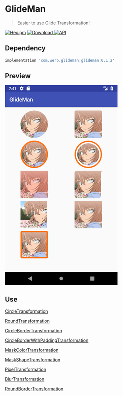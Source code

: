 # GlideMan

> Easier to use Glide Transformation!

[![Hex.pm](https://img.shields.io/hexpm/l/plug.svg)](https://github.com/Werb/MoreType/blob/master/LICENSE)
 [ ![Download](https://api.bintray.com/packages/werbhelius/maven/glideman/images/download.svg) ](https://bintray.com/werbhelius/maven/glideman/_latestVersion)
 [![API](https://img.shields.io/badge/API-19%2B-brightgreen.svg?style=flat)](https://android-arsenal.com/api?level=19)

 ## Dependency
 ```gradle
implementation 'com.werb.glideman:glideman:0.1.2'
```

## Preview
<img src="./screenshot/glideman.png" alt="glideman" style="width: 360px;"/>

## Use
[CircleTransformation](https://github.com/Werb/GlideMan/blob/master/app/src/main/kotlin/com/werb/glideman/demo/ImageViewHolder.kt#L21)

[RoundTransformation](https://github.com/Werb/GlideMan/blob/master/app/src/main/kotlin/com/werb/glideman/demo/ImageViewHolder.kt#L24)

[CircleBorderTransformation](https://github.com/Werb/GlideMan/blob/master/app/src/main/kotlin/com/werb/glideman/demo/ImageViewHolder.kt#L27)

[CircleBorderWithPaddingTransformation](https://github.com/Werb/GlideMan/blob/master/app/src/main/kotlin/com/werb/glideman/demo/ImageViewHolder.kt#L30)

[MaskColorTransformation](https://github.com/Werb/GlideMan/blob/master/app/src/main/kotlin/com/werb/glideman/demo/ImageViewHolder.kt#L37)

[MaskShapeTransformation](https://github.com/Werb/GlideMan/blob/master/app/src/main/kotlin/com/werb/glideman/demo/ImageViewHolder.kt#L40)

[PixelTransformation](https://github.com/Werb/GlideMan/blob/master/app/src/main/kotlin/com/werb/glideman/demo/ImageViewHolder.kt#L43)

[BlurTransformation](https://github.com/Werb/GlideMan/blob/master/app/src/main/kotlin/com/werb/glideman/demo/ImageViewHolder.kt#L46)

[RoundBorderTransformation](https://github.com/Werb/GlideMan/blob/master/app/src/main/kotlin/com/werb/glideman/demo/ImageViewHolder.kt#L49)